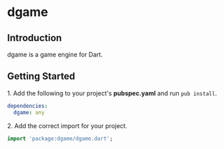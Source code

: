 dgame
=====

## Introduction ##

dgame is a game engine for Dart.

## Getting Started ##

1\. Add the following to your project's **pubspec.yaml** and run
```pub install```.

```yaml
dependencies:
  dgame: any
```

2\. Add the correct import for your project.

```dart
import 'package:dgame/dgame.dart';
```
